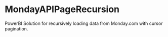 # MondayAPIPageRecursion
PowerBI Solution for recursively loading data from Monday.com with cursor pagination.
